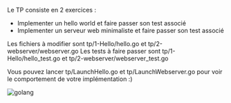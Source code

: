 Le TP consiste en 2 exercices :
* Implementer un hello world et faire passer son test associé
* Implementer un serveur web minimaliste et faire passer son test associé

Les fichiers à modifier sont tp/1-Hello/hello.go et tp/2-webserver/webserver.go
Les tests à faire passer sont tp/1-Hello/hello_test.go et tp/2-webserver/webserver_test.go

Vous pouvez lancer tp/LaunchHello.go et tp/LaunchWebserver.go pour voir le comportement de votre implémentation :)

![golang](https://camo.githubusercontent.com/98ed65187a84ecf897273d9fa18118ce45845057/68747470733a2f2f7261772e6769746875622e636f6d2f676f6c616e672d73616d706c65732f676f706865722d766563746f722f6d61737465722f676f706865722e706e67)

